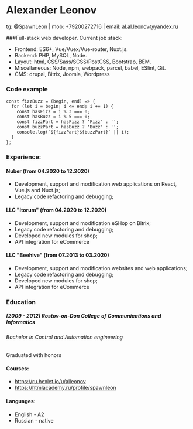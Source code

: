 # Alexander Leonov
tg: @SpawnLeon | mob: +79200272716 | email: al.al.leonov@yandex.ru


###Full-stack web developer. Current job stack:
- Frontend: ES6+, Vue/Vuex/Vue-router, Nuxt.js.
- Backend: PHP, MySQL, Node.
- Layout: html,  CSS/Sass/SCSS/PostCSS, Bootstrap, BEM.
- Miscellaneous: Node, npm, webpack, parcel, babel, ESlint, Git.
- CMS: drupal, Bitrix, Joomla, Wordpress


### Code example
```
const fizzBuzz = (begin, end) => {
  for (let i = begin; i <= end; i += 1) {
    const hasFizz = i % 3 === 0;
    const hasBuzz = i % 5 === 0;
    const fizzPart = hasFizz ? 'Fizz' : '';
    const buzzPart = hasBuzz ? 'Buzz' : '';
    console.log(`${fizzPart}${buzzPart}` || i);
  }
};
```


### Experience:

#### Nuber (from 04.2020 to 12.2020)
- Development, support and modification web applications on React, Vue.js and Nuxt.js;
- Legacy code refactoring and debugging;

#### LLC "Itorum" (from 04.2020 to 12.2020)
- Development, support and modification eSHop on Bitrix;
- Legacy code refactoring and debugging;
- Developed new modules for shop;
- API integration for eCommerce


#### LLC "Beehive" (from 07.2013 to 03.2020)
- Development, support and modification websites and web applications;
- Legacy code refactoring and debugging;
- Developed new modules for shop;
- API integration for eCommerce

### Education

##### [2009 - 2012] Rostov-on-Don College of Communications and Informatics
###### Bachelor in Control and Automation engineering
Graduated with honors

#### Courses:
- https://ru.hexlet.io/u/alleonov
- https://htmlacademy.ru/profile/spawnleon

#### Languages:
- English - A2
- Russian - native